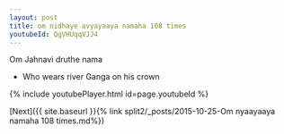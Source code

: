 ```yaml
---
layout: post
title: om nidhaye avyayaaya namaha 108 times
youtubeId: QgVHUqqVJJ4
---
```

 
 
Om Jahnavi druthe nama 
 
 -  Who wears river Ganga on his crown 
 
  
 
  
 
 
 
 
 
 


{% include youtubePlayer.html id=page.youtubeId %}
 
[Next]({{ site.baseurl }}{% link  split2/_posts/2015-10-25-Om nyaayaaya namaha 108 times.md%})
 
